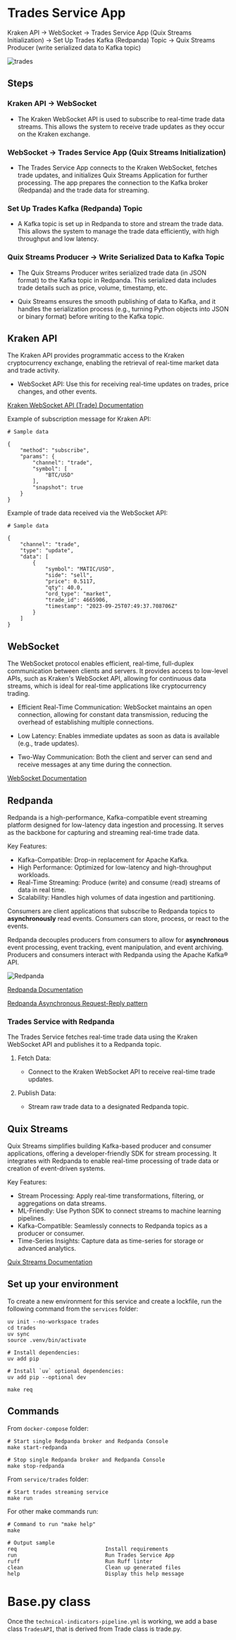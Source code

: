 # Trades Service App

Kraken API → WebSocket → Trades Service App (Quix Streams Initialization) → Set Up Trades Kafka (Redpanda) Topic → Quix Streams Producer (write serialized data to Kafka topic)

![trades](https://github.com/user-attachments/assets/bcdb5af3-eb7f-4433-8e2e-22d42422c48b)

## Steps

### Kraken API → WebSocket

- The Kraken WebSocket API is used to subscribe to real-time trade data streams. This allows the system to receive trade updates as they occur on the Kraken exchange.

### WebSocket → Trades Service App (Quix Streams Initialization)

- The Trades Service App connects to the Kraken WebSocket, fetches trade updates, and initializes Quix Streams Application for further processing. The app prepares the connection to the Kafka broker (Redpanda) and the trade data for streaming.

### Set Up Trades Kafka (Redpanda) Topic

- A Kafka topic is set up in Redpanda to store and stream the trade data. This allows the system to manage the trade data efficiently, with high throughput and low latency.

### Quix Streams Producer → Write Serialized Data to Kafka Topic

- The Quix Streams Producer writes serialized trade data (in JSON format) to the Kafka topic in Redpanda. This serialized data includes trade details such as price, volume, timestamp, etc.

- Quix Streams ensures the smooth publishing of data to Kafka, and it handles the serialization process (e.g., turning Python objects into JSON or binary format) before writing to the Kafka topic.

## Kraken API

The Kraken API provides programmatic access to the Kraken cryptocurrency exchange, enabling the retrieval of real-time market data and trade activity.

- WebSocket API: Use this for receiving real-time updates on trades, price changes, and other events.

[Kraken WebSocket API (Trade) Documentation](https://docs.kraken.com/api/docs/websocket-v2/trade)

Example of subscription message for Kraken API:

    # Sample data

    {
        "method": "subscribe",
        "params": {
            "channel": "trade",
            "symbol": [
                "BTC/USD"
            ],
            "snapshot": true
        }
    }

Example of trade data received via the WebSocket API:

    # Sample data

    {
        "channel": "trade",
        "type": "update",
        "data": [
            {
                "symbol": "MATIC/USD",
                "side": "sell",
                "price": 0.5117,
                "qty": 40.0,
                "ord_type": "market",
                "trade_id": 4665906,
                "timestamp": "2023-09-25T07:49:37.708706Z"
            }
        ]
    }

## WebSocket

The WebSocket protocol enables efficient, real-time, full-duplex communication between clients and servers. It provides access to low-level APIs, such as Kraken's WebSocket API, allowing for continuous data streams, which is ideal for real-time applications like cryptocurrency trading.

- Efficient Real-Time Communication: WebSocket maintains an open connection, allowing for constant data transmission, reducing the overhead of establishing multiple connections.

- Low Latency: Enables immediate updates as soon as data is available (e.g., trade updates).

- Two-Way Communication: Both the client and server can send and receive messages at any time during the connection.

[WebSocket Documentation](https://websocket-client.readthedocs.io/en/latest/examples.html#)

## Redpanda

Redpanda is a high-performance, Kafka-compatible event streaming platform designed for low-latency data ingestion and processing. It serves as the backbone for capturing and streaming real-time trade data.

Key Features:

- Kafka-Compatible: Drop-in replacement for Apache Kafka.
- High Performance: Optimized for low-latency and high-throughput workloads.
- Real-Time Streaming: Produce (write) and consume (read) streams of data in real time.
- Scalability: Handles high volumes of data ingestion and partitioning.

Consumers are client applications that subscribe to Redpanda topics to **asynchronously** read events. Consumers can store, process, or react to the events.

Redpanda decouples producers from consumers to allow for **asynchronous** event processing, event tracking, event manipulation, and event archiving. Producers and consumers interact with Redpanda using the Apache Kafka® API.

![Redpanda](https://github.com/user-attachments/assets/11d992dc-830c-463d-b261-739f227e7a20)

[Redpanda Documentation](https://www.redpanda.com/)

[Redpanda Asynchronous Request-Reply pattern](https://www.redpanda.com/blog/asynchronous-request-reply-pattern-python-kafka)

### Trades Service with Redpanda

The Trades Service fetches real-time trade data using the Kraken WebSocket API and publishes it to a Redpanda topic.

1. Fetch Data:
   - Connect to the Kraken WebSocket API to receive real-time trade updates.

2. Publish Data:
   - Stream raw trade data to a designated Redpanda topic.

## Quix Streams

Quix Streams simplifies building Kafka-based producer and consumer applications, offering a developer-friendly SDK for stream processing. It integrates with Redpanda to enable real-time processing of trade data or creation of event-driven systems.

Key Features:

- Stream Processing: Apply real-time transformations, filtering, or aggregations on data streams.
- ML-Friendly: Use Python SDK to connect streams to machine learning pipelines.
- Kafka-Compatible: Seamlessly connects to Redpanda topics as a producer or consumer.
- Time-Series Insights: Capture data as time-series for storage or advanced analytics.

[Quix Streams Documentation](https://quix.io/docs/quix-streams/producer.html)

## Set up your environment

To create a new environment for this service and create a lockfile, run the following command from the `services` folder:

    uv init --no-workspace trades
    cd trades
    uv sync
    source .venv/bin/activate

    # Install dependencies:
    uv add pip

    # Install `uv` optional dependencies:
    uv add pip --optional dev

    make req

## Commands

From `docker-compose` folder:

    # Start single Redpanda broker and Redpanda Console
    make start-redpanda

    # Stop single Redpanda broker and Redpanda Console
    make stop-redpanda

From `service/trades` folder:

    # Start trades streaming service
    make run

For other make commands run:

    # Command to run "make help"
    make

    # Output sample
    req                            Install requirements
    run                            Run Trades Service App
    ruff                           Run Ruff linter
    clean                          Clean up generated files
    help                           Display this help message

# Base.py class

Once the `technical-indicators-pipeline.yml` is working, we add a base class `TradesAPI`, that is derived from Trade class is trade.py.
